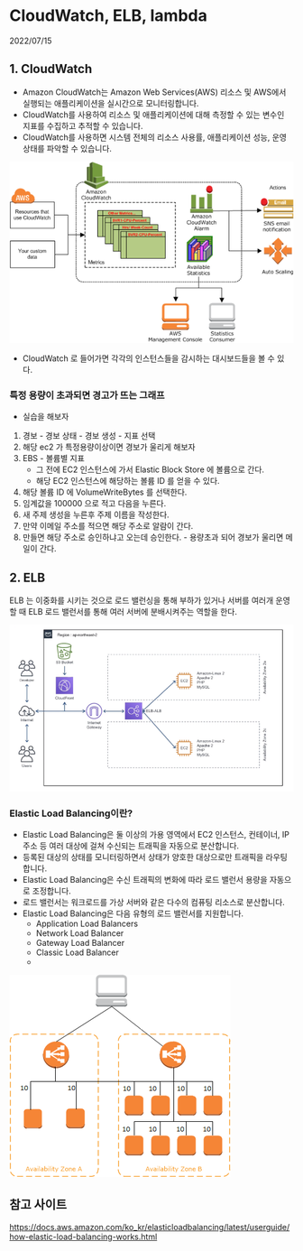 # CloudWatch, ELB, lambda
2022/07/15

## 1. CloudWatch
- Amazon CloudWatch는 Amazon Web Services(AWS) 리소스 및 AWS에서 실행되는 애플리케이션을 실시간으로 모니터링합니다. 
- CloudWatch를 사용하여 리소스 및 애플리케이션에 대해 측정할 수 있는 변수인 지표를 수집하고 추적할 수 있습니다.
- CloudWatch를 사용하면 시스템 전체의 리소스 사용률, 애플리케이션 성능, 운영 상태를 파악할 수 있습니다.

![img.png](../images/cloudwatch.png)

- CloudWatch 로 들어가면 각각의 인스턴스들을 감시하는 대시보드들을 볼 수 있다.

### 특정 용량이 초과되면 경고가 뜨는 그래프
- 실습을 해보자
1. 경보 - 경보 상태 - 경보 생성 - 지표 선택
2. 해당 ec2 가 특정용량이상이면 경보가 울리게 해보자
3. EBS - 볼륨별 지표 
   - 그 전에 EC2 인스턴스에 가서 Elastic Block Store 에 볼륨으로 간다.
   - 해당 EC2 인스턴스에 해당하는 볼륨 ID 를 얻을 수 있다.
4. 해당 볼륨 ID 에 VolumeWriteBytes 를 선택한다.
5. 임계값을 100000 으로 적고 다음을 누른다.
6. 새 주제 생성을 누른후 주제 이름을 작성한다.
7. 만약 이메일 주소를 적으면 해당 주소로 알람이 간다.
8. 만들면 해당 주소로 승인하냐고 오는데 승인한다. - 용량초과 되어 경보가 울리면 메일이 간다.

## 2. ELB
ELB 는 이중화를 시키는 것으로 로드 밸런싱을 통해 부하가 있거나 서버를 여러개 운영할 때 ELB 로드 밸런서를 통해 여러 서버에 분배시켜주는 역할을 한다.

![img.png](../images/elb.png)

### Elastic Load Balancing이란?
- Elastic Load Balancing은 둘 이상의 가용 영역에서 EC2 인스턴스, 컨테이너, IP 주소 등 여러 대상에 걸쳐 수신되는 트래픽을 자동으로 분산합니다. 
- 등록된 대상의 상태를 모니터링하면서 상태가 양호한 대상으로만 트래픽을 라우팅합니다. 
- Elastic Load Balancing은 수신 트래픽의 변화에 따라 로드 밸런서 용량을 자동으로 조정합니다.
- 로드 밸런서는 워크로드를 가상 서버와 같은 다수의 컴퓨팅 리소스로 분산합니다. 
- Elastic Load Balancing은 다음 유형의 로드 밸런서를 지원합니다.
  - Application Load Balancers
  - Network Load Balancer
  - Gateway Load Balancer
  - Classic Load Balancer
  - 
![img.png](../images/loadbalamcomg.png)


## 참고 사이트
https://docs.aws.amazon.com/ko_kr/elasticloadbalancing/latest/userguide/how-elastic-load-balancing-works.html